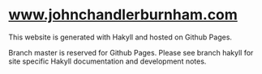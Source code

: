 # www.johnchandlerburnham.com

This website is generated with Hakyll and hosted on Github Pages.

Branch master is reserved for Github Pages. Please see branch hakyll for
site specific Hakyll documentation and development notes.
